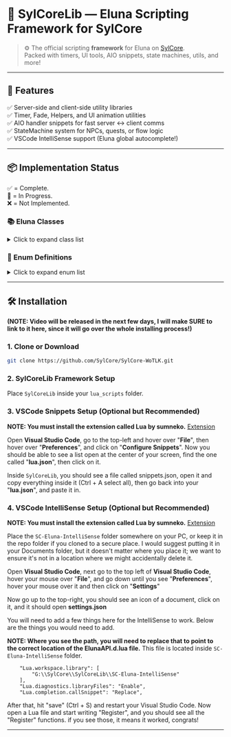 # 🧠 SylCoreLib — Eluna Scripting Framework for SylCore

> ⚙️ The official scripting **framework** for Eluna on [SylCore](https://sylcore.org).  
> Packed with timers, UI tools, AIO snippets, state machines, utils, and more!

---

## 🔧 Features

✅ Server-side and client-side utility libraries    
✅ Timer, Fade, Helpers, and UI animation utilities  
✅ AIO handler snippets for fast server ↔ client comms  
✅ StateMachine system for NPCs, quests, or flow logic    
✅ VSCode IntelliSense support (Eluna global autocomplete!)

---

## 📦 Implementation Status

✅ = Complete.   
🚧 = In Progress.   
❌ = Not Implemented.   

### 📚 Eluna Classes
<details>
    <summary>Click to expand class list</summary>
    
| Class                | Status | Notes               |
| -------------------- | ------ | ------------------- |
| `Achievement`        | ✅      | Implemented         |
| `Corpse`             | ✅      | Implemented         |
| `Group`              | ✅      | Implemented         |
| `Aura`               | ✅      | Implemented 			|
| `BattleGround`       | ❌      | Not implemented yet |
| `ChatHandler`        | ❌      | Not implemented yet |
| `Creature`           | ❌      | Not implemented yet |
| `ElunaQuery`         | ❌      | Not implemented yet |
| `GameObject`         | ❌      | Not implemented yet |
| `GemPropertiesEntry` | ✅      | Implemented 			|
| `Global`             | 🚧      | In progess          |
| `Guild`              | ❌      | Not implemented yet |
| `Item`               | 🚧      | In progess          |
| `ItemTemplate`       | ❌      | Not implemented yet |
| `Map`                | ❌      | Not implemented yet |
| `Object`             | 🚧      | In progess          |
| `Player`             | 🚧      | In progess          |
| `Quest`              | ✅      | Implemented 			|
| `Roll`               | ❌      | Not implemented yet |
| `Spell`              | ❌      | Not implemented yet |
| `SpellEntry`         | ❌      | Not implemented yet |
| `SpellInfo`          | ❌      | Not implemented yet |
| `Ticket`             | ❌      | Not implemented yet |
| `Unit`               | 🚧      | In progess          |
| `Vehicle`            | ✅      | Implemented			|
| `WorldObject`        | 🚧      | In progess          |
| `WorldPacket`        | 🚧      | In progess          |
</details>

### 🎯 Enum Definitions

<details>
<summary>Click to expand enum list</summary>

| Enum                | Status | Notes                                 |
|---------------------|--------|----------------------------------------|
| `GroupType`         | ✅     | Used in group:GetType()                |
| `QuestFlags`        | ✅     | Used in quest:GetFlags()               |
| `GroupMemberFlags`  | ✅     | Bitflag for group roles                |
| `ItemSlot`          | ❌     | Player equipment slot indexing         |
| `ChatMsgType`       | ❌     | Partial: say, yell, whisper supported  |
| `SpellSchools`      | ❌     | Not implemented yet                    |
| `TeamId`            | ❌     | Not yet started                        |

</details>


---

## 🛠️ Installation

**(NOTE: Video will be released in the next few days, I will make SURE to link to it here, since it will go over the whole installing process!)**

### 1. Clone or Download
```bash
git clone https://github.com/SylCore/SylCore-WoTLK.git
```


### 2. SylCoreLib Framework Setup
Place `SylCoreLib` inside your `lua_scripts` folder.


### 3. VSCode Snippets Setup (Optional but Recommended)
**NOTE: You must install the extension called **Lua** by **sumneko**.**
[Extension](https://marketplace.visualstudio.com/items?itemName=sumneko.lua)

Open **Visual Studio Code**, go to the top-left and hover over "**File**", then hover over "**Preferences**", and click on "**Configure Snippets**".
Now you should be able to see a list open at the center of your screen, find the one called "**lua.json**", then click on it.

Inside `SylCoreLib`, you should see a file called snippets.json, open it and copy everything inside it (Ctrl + A select all), then go back into your "**lua.json**", and paste it in.


### 4. VSCode IntelliSense Setup (Optional but Recommended)
**NOTE: You must install the extension called **Lua** by **sumneko**.**
[Extension](https://marketplace.visualstudio.com/items?itemName=sumneko.lua)

Place the `SC-Eluna-IntelliSense` folder somewhere on your PC, or keep it in the repo folder if you cloned to a secure place.
I would suggest putting it in your Documents folder, but it doesn't matter where you place it; we want to ensure it's not in a location where we might accidentally delete it.

Open **Visual Studio Code**, next go to the top left of **Visual Studio Code**, hover your mouse over "**File**", and go down until you see "**Preferences**", hover your mouse over it and then click on "**Settings**"

Now go up to the top-right, you should see an icon of a document, click on it, and it should open **settings.json**

You will need to add a few things here for the IntelliSense to work. Below are the things you would need to add.

**NOTE: Where you see the path, you will need to replace that to point to the correct location of the ElunaAPI.d.lua file.**
This file is located inside `SC-Eluna-IntelliSense` folder.

```plaintext
    "Lua.workspace.library": [
        "G:\\SylCore\\SylCoreLib\\SC-Eluna-IntelliSense"
    ],
    "Lua.diagnostics.libraryFiles": "Enable",
    "Lua.completion.callSnippet": "Replace",

```

After that, hit "save" (Ctrl + S) and restart your Visual Studio Code. Now open a Lua file and start writing "Register", and you should see all the "Register" functions. if you see those, it means it worked, congrats!

---


